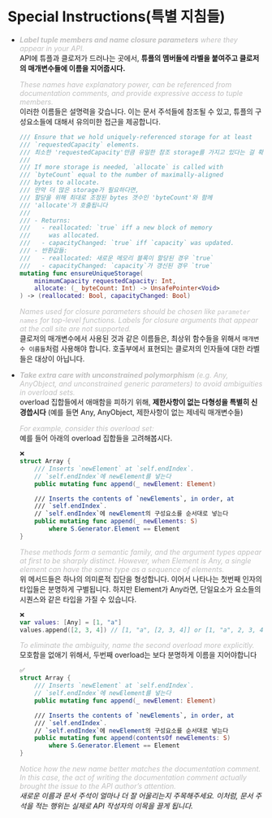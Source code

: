 
# Special Instructions(특별 지침들)

- <i><span style="color: #C0C0C0">**Label tuple members and name closure parameters** where they appear in your API.</span></i>     
    API에 튜플과 클로저가 드러나는 곳에서, **튜플의 멤버들에 라벨을 붙여주고 클로저의 매개변수들에 이름을 지어줍시다.**

    <i><span style="color: #C0C0C0">These names have explanatory power, can be referenced from documentation comments, and provide expressive access to tuple members.</span></i>   
    이러한 이름들은 설명력을 갖습니다. 이는 문서 주석들에 참조될 수 있고, 튜플의 구성요소들에 대해서 유의미한 접근을 제공합니다.
    
    ```swift
    /// Ensure that we hold uniquely-referenced storage for at least
    /// `requestedCapacity` elements.
    /// 최소한 'requestedCapacity'만큼 유일한 참조 storage를 가지고 있다는 걸 확인합니다.
    ///
    /// If more storage is needed, `allocate` is called with
    /// `byteCount` equal to the number of maximally-aligned
    /// bytes to allocate.
    /// 만약 더 많은 storage가 필요하다면,
    /// 할당을 위해 최대로 조정된 bytes 갯수인 'byteCount'와 함께
    /// 'allocate'가 호출됩니다
    ///
    /// - Returns:
    ///   - reallocated: `true` iff a new block of memory
    ///     was allocated.
    ///   - capacityChanged: `true` iff `capacity` was updated.
    /// - 반환값들:
    ///   - reallocated: 새로운 메모리 블록이 할당된 경우 `true` 
    ///   - capacityChanged: `capacity`가 갱신된 경우 `true`
    mutating func ensureUniqueStorage(
        minimumCapacity requestedCapacity: Int, 
        allocate: (_ byteCount: Int) -> UnsafePointer<Void>
    ) -> (reallocated: Bool, capacityChanged: Bool)
    ```

    <i><span style="color: #C0C0C0">Names used for closure parameters should be chosen like `parameter names` for top-level functions. Labels for closure arguments that appear at the call site are not supported.</span></i>  
    클로저의 매개변수에서 사용된 것과 같은 이름들은, 최상위 함수들을 위해서 `매개변수 이름들`처럼 사용해야 합니다. 호출부에서 표현되는 클로저의 인자들에 대한 라벨들은 대상이 아닙니다.    

- <i><span style="color: #C0C0C0">**Take extra care with unconstrained polymorphism** (e.g. Any, AnyObject, and unconstrained generic parameters) to avoid ambiguities in overload sets.</span></i>     
    overload 집합들에서 애매함을 피하기 위해, **제한사항이 없는 다형성을 특별히 신경씁시다** (예를 들면 Any, AnyObject, 제한사항이 없는 제네릭 매개변수들)

    <i><span style="color: #C0C0C0">For example, consider this overload set:</span></i>     
    예를 들어 아래의 overload 집합들을 고려해봅시다.

    ```swift
    ❌
    struct Array {
        /// Inserts `newElement` at `self.endIndex`.
        // `self.endIndex`에 newElement를 넣는다
        public mutating func append(_ newElement: Element)

        /// Inserts the contents of `newElements`, in order, at
        /// `self.endIndex`.
        // `self.endIndex`에 newElement의 구성요소를 순서대로 넣는다
        public mutating func append(_ newElements: S)
            where S.Generator.Element == Element
    }
    ```

    <i><span style="color: #C0C0C0">These methods form a semantic family, and the argument types appear at first to be sharply distinct. However, when Element is Any, a single element can have the same type as a sequence of elements.</span></i>    
    위 메서드들은 하나의 의미론적 집단을 형성합니다. 이어서 나타나는 첫번째 인자의 타입들은 분명하게 구별됩니다. 하지만 Element가 Any라면, 단일요소가 요소들의 시퀀스와 같은 타입을 가질 수 있습니다.
    
    ```swift
    ❌
    var values: [Any] = [1, "a"]
    values.append([2, 3, 4]) // [1, "a", [2, 3, 4]] or [1, "a", 2, 3, 4]?
    ```

    <i><span style="color: #C0C0C0">To eliminate the ambiguity, name the second overload more explicitly.</span></i>    
    모호함을 없애기 위해서, 두번째 overload는 보다 분명하게 이름을 지어야합니다

    ```swift
    ✅
    struct Array {
        /// Inserts `newElement` at `self.endIndex`.
        // `self.endIndex`에 newElement를 넣는다
        public mutating func append(_ newElement: Element)

        /// Inserts the contents of `newElements`, in order, at
        /// `self.endIndex`.
        // `self.endIndex`에 newElement의 구성요소를 순서대로 넣는다
        public mutating func append(contentsOf newElements: S)
            where S.Generator.Element == Element
    }
    ```

    <i><span style="color: #C0C0C0">Notice how the new name better matches the documentation comment. In this case, the act of writing the documentation comment actually brought the issue to the API author’s attention.</span><i>    
    새로운 이름과 문서 주석이 얼마나 더 잘 어울리는지 주목해주세요. 이처럼, 문서 주석을 적는 행위는 실제로 API 작성자의 이목을 끌게 됩니다.
    
    
